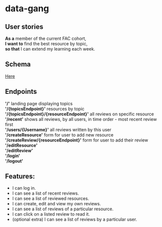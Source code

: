 # data-gang

## User stories
**As a** member of the current FAC cohort,  
**I want to** find the best resource by topic,  
**so that** I can extend my learning each week.

## Schema
[Here]()

## Endpoints
**'/'** landing page displaying topics  
**'/{topicsEndpoint}'** resources by topic  
**'/{topicsEndpoint}/{resourceEndpoint}'** all reviews on specific resource  
**'/recent'** shows all reviews, by all users, in time order - most recent review first  
**'/users/{Username}'** all reviews written by this user  
**'/createResource'** form for user to add new resource  
**'/createReview/{resourceEndpoint}'** form for user to add their review  
**'/editResource'**  
**'/editReview'**  
**'/login'**  
**'/logout'**  

## Features:
- I can log in.
- I can see a list of recent reviews.
- I can see a list of reviewed resources.
- I can create, edit and view my own reviews.
- I can see a list of reviews of a particular resource.
- I can click on a listed review to read it.
- (optional extra) I can see a list of reviews by a particular user.
